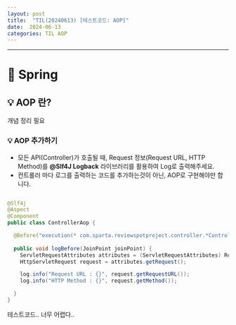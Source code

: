 ```yaml
---
layout: post
title:  "TIL(20240613) [테스트코드: AOP]"
date:  2024-06-13
categories: TIL AOP
---
```


---------------------------------------------------------------------

# 📌 Spring

## 💡 AOP 란?


개념 정리 필요


### 💡 AOP 추가하기
- 모든 API(Controller)가 호출될 때, Request 정보(Request URL, HTTP Method)를 **@Slf4J Logback** 라이브러리를  활용하여 Log로 출력해주세요.
- 컨트롤러 마다 로그를 출력하는 코드를 추가하는것이 아닌, AOP로 구현해야만 합니다.


```java

@Slf4j
@Aspect
@Component
public class ControllerAop {

  @Before("execution(* com.sparta.reviewspotproject.controller.*Controller.*(..))")
  
  public void logBefore(JoinPoint joinPoint) {
    ServletRequestAttributes attributes = (ServletRequestAttributes) RequestContextHolder.getRequestAttributes();
    HttpServletRequest request = attributes.getRequest();

    log.info("Request URL : {}", request.getRequestURL());
    log.info("HTTP Method : {}", request.getMethod());

  }
}


```

테스트코드.. 너무 어렵다.. 







